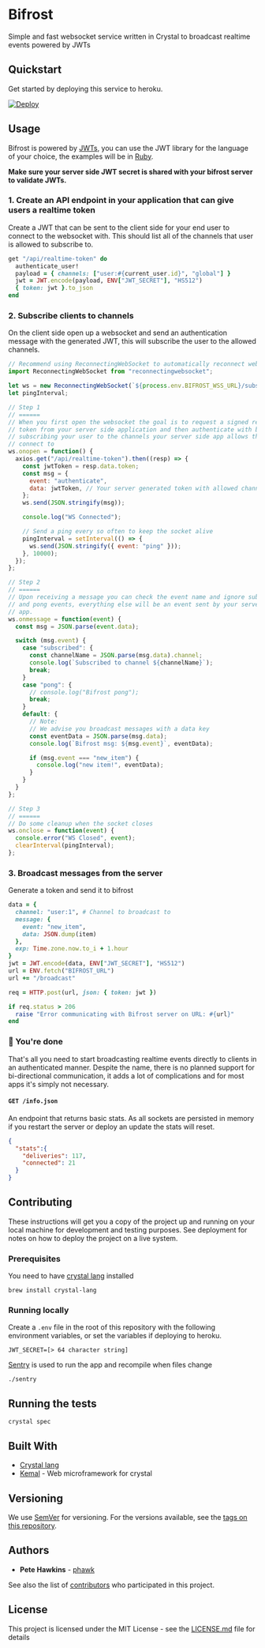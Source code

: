 # Bifrost

Simple and fast websocket service written in Crystal to broadcast realtime events powered by JWTs

## Quickstart

Get started by deploying this service to heroku.

[![Deploy](https://www.herokucdn.com/deploy/button.svg)](https://heroku.com/deploy)

## Usage

Bifrost is powered by [JWTs](https://jwt.io/), you can use the JWT library for the language of your choice, the examples will be in [Ruby](https://github.com/jwt/ruby-jwt).

**Make sure your server side JWT secret is shared with your bifrost server to validate JWTs.**

### 1. Create an API endpoint in your application that can give users a realtime token

Create a JWT that can be sent to the client side for your end user to connect to the websocket with. This should list all of the channels that user is allowed to subscribe to.

```ruby
get "/api/realtime-token" do
  authenticate_user!
  payload = { channels: ["user:#{current_user.id}", "global"] }
  jwt = JWT.encode(payload, ENV["JWT_SECRET"], "HS512")
  { token: jwt }.to_json
end
```

### 2. Subscribe clients to channels

On the client side open up a websocket and send an authentication message with the generated JWT, this will subscribe the user to the allowed channels.

```js
// Recommend using ReconnectingWebSocket to automatically reconnect websockets if you deploy the server or have any network disconnections
import ReconnectingWebSocket from "reconnectingwebsocket";

let ws = new ReconnectingWebSocket(`${process.env.BIFROST_WSS_URL}/subscribe`); // URL your bifrost server is running on
let pingInterval;

// Step 1
// ======
// When you first open the websocket the goal is to request a signed realtime
// token from your server side application and then authenticate with bifrost,
// subscribing your user to the channels your server side app allows them to
// connect to
ws.onopen = function() {
  axios.get("/api/realtime-token").then((resp) => {
    const jwtToken = resp.data.token;
    const msg = {
      event: "authenticate",
      data: jwtToken, // Your server generated token with allowed channels
    };
    ws.send(JSON.stringify(msg));

    console.log("WS Connected");

    // Send a ping every so often to keep the socket alive
    pingInterval = setInterval(() => {
      ws.send(JSON.stringify({ event: "ping" }));
    }, 10000);
  });
};

// Step 2
// ======
// Upon receiving a message you can check the event name and ignore subscribed
// and pong events, everything else will be an event sent by your server side
// app.
ws.onmessage = function(event) {
  const msg = JSON.parse(event.data);

  switch (msg.event) {
    case "subscribed": {
      const channelName = JSON.parse(msg.data).channel;
      console.log(`Subscribed to channel ${channelName}`);
      break;
    }
    case "pong": {
      // console.log("Bifrost pong");
      break;
    }
    default: {
      // Note:
      // We advise you broadcast messages with a data key
      const eventData = JSON.parse(msg.data);
      console.log(`Bifrost msg: ${msg.event}`, eventData);

      if (msg.event === "new_item") {
        console.log("new item!", eventData);
      }
    }
  }
};

// Step 3
// ======
// Do some cleanup when the socket closes
ws.onclose = function(event) {
  console.error("WS Closed", event);
  clearInterval(pingInterval);
};
```

### 3. Broadcast messages from the server

Generate a token and send it to bifrost

```ruby
data = {
  channel: "user:1", # Channel to broadcast to
  message: {
    event: "new_item",
    data: JSON.dump(item)
  },
  exp: Time.zone.now.to_i + 1.hour
}
jwt = JWT.encode(data, ENV["JWT_SECRET"], "HS512")
url = ENV.fetch("BIFROST_URL")
url += "/broadcast"

req = HTTP.post(url, json: { token: jwt })

if req.status > 206
  raise "Error communicating with Bifrost server on URL: #{url}"
end
```

### 🚀 You're done

That's all you need to start broadcasting realtime events directly to clients in an authenticated manner. Despite the name, there is no planned support for bi-directional communication, it adds a lot of complications and for most apps it's simply not necessary.

#### `GET /info.json`

An endpoint that returns basic stats. As all sockets are persisted in memory if you restart the server or deploy an update the stats will reset.

```json
{
  "stats":{
    "deliveries": 117,
    "connected": 21
  }
}
```

## Contributing

These instructions will get you a copy of the project up and running on your local machine for development and testing purposes. See deployment for notes on how to deploy the project on a live system.

### Prerequisites

You need to have [crystal lang](https://crystal-lang.org/) installed

```
brew install crystal-lang
```

### Running locally

Create a `.env` file in the root of this repository with the following environment variables, or set the variables if deploying to heroku.

```
JWT_SECRET=[> 64 character string]
```

[Sentry](https://github.com/samueleaton/sentry) is used to run the app and recompile when files change

```
./sentry
```

## Running the tests

```
crystal spec
```

## Built With

* [Crystal lang](https://crystal-lang.org/)
* [Kemal](https://github.com/kemalcr/kemal) - Web microframework for crystal

## Versioning

We use [SemVer](http://semver.org/) for versioning. For the versions available, see the [tags on this repository](https://github.com/your/project/tags).

## Authors

* **Pete Hawkins** - [phawk](https://github.com/phawk)

See also the list of [contributors](https://github.com/alternatelabs/crystal-realtime/contributors) who participated in this project.

## License

This project is licensed under the MIT License - see the [LICENSE.md](LICENSE.md) file for details
